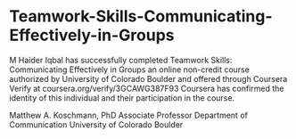 # Teamwork-Skills-Communicating-Effectively-in-Groups
M Haider Iqbal has successfully completed Teamwork Skills: Communicating Effectively in Groups an online non-credit course authorized by University of Colorado Boulder and offered through Coursera 
Verify at coursera.org/verify/3GCAWG387F93
Coursera has confirmed the identity of this individual and their participation in the course.

Matthew A. Koschmann, PhD
Associate Professor
Department of Communication
University of Colorado Boulder
